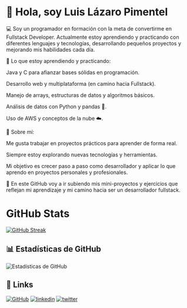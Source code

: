 # 👋 Hola, soy Luis Lázaro Pimentel

💻 Soy un programador en formación con la meta de convertirme en Fullstack Developer. Actualmente estoy aprendiendo y practicando con diferentes lenguajes y tecnologías, desarrollando pequeños proyectos y mejorando mis habilidades cada día.

🔹 Lo que estoy aprendiendo y practicando:

Java y C para afianzar bases sólidas en programación.

Desarrollo web y multiplataforma (en camino hacia Fullstack).

Manejo de arrays, estructuras de datos y algoritmos básicos.

Análisis de datos con Python y pandas 🐼.

Uso de AWS y conceptos de la nube ☁️.

🔹 Sobre mí:

Me gusta trabajar en proyectos prácticos para aprender de forma real.

Siempre estoy explorando nuevas tecnologías y herramientas.

Mi objetivo es crecer paso a paso como desarrollador y aplicar lo que aprendo en proyectos personales y profesionales.

📌 En este GitHub voy a ir subiendo mis mini-proyectos y ejercicios que reflejan mi aprendizaje y mi camino hacia ser un desarrollador fullstack.


# GitHub Stats

[![GitHub Streak](https://github-readme-streak-stats.herokuapp.com?user=Thepimen&theme=dracula)](https://git.io/streak-stats)

## 📊 Estadísticas de GitHub  
![Estadísticas de GitHub](https://github-readme-stats.vercel.app/api?username=Thepimen&show_icons=true&theme=tokyonight)


## 🔗 Links
[![GitHub](https://img.shields.io/badge/my_portfolio-000?style=for-the-badge&logo=ko-fi&logoColor=white)](https://github.com/Thepimen/)
[![linkedin](https://img.shields.io/badge/linkedin-0A66C2?style=for-the-badge&logo=linkedin&logoColor=white)](https://www.linkedin.com/)
[![twitter](https://img.shields.io/badge/twitter-1DA1F2?style=for-the-badge&logo=twitter&logoColor=white)](https://x.com/Thepimen_/)



